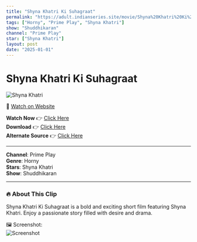 ```yaml
---
title: "Shyna Khatri Ki Suhagraat"
permalink: "https://adult.indianseries.site/movie/Shyna%20Khatri%20Ki%20Suhagraat"
tags: ["Horny", "Prime Play", "Shyna Khatri"]
show: "Shuddhikaran"
channel: "Prime Play"
star: ["Shyna Khatri"]
layout: post
date: "2025-01-01"
---
```


# Shyna Khatri Ki Suhagraat

![Shyna Khatri](https://shorts.desisins.com/wp-content/uploads/2024/06/Shudhikaran-PrimePlay-DesiSins.com_.jpg)

🔗 [Watch on Website](https://adult.indianseries.site/movie/Shyna%20Khatri%20Ki%20Suhagraat)

**Watch Now** 👉 [Click Here](https://adult.indianseries.site/movie/Shyna%20Khatri%20Ki%20Suhagraat)  
**Download** 👉 [Click Here](https://adult.indianseries.site/movie/Shyna%20Khatri%20Ki%20Suhagraat)  
**Alternate Source** 👉 [Click Here](https://adult.indianseries.site/movie/Shyna%20Khatri%20Ki%20Suhagraat)

---

**Channel**: Prime Play  
**Genre**: Horny  
**Stars**: Shyna Khatri  
**Show**: Shuddhikaran

---

### 🔥 About This Clip

Shyna Khatri Ki Suhagraat is a bold and exciting short film featuring Shyna Khatri. Enjoy a passionate story filled with desire and drama.
 
🖼️ Screenshot:  
![Screenshot](https://shorts.desisins.com/wp-content/uploads/2024/06/Shudhikaran-PrimePlay-DesiSins.com_.jpg)
